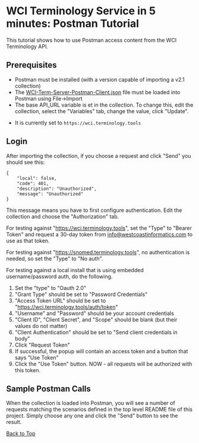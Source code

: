WCI Terminology Service in 5 minutes: Postman Tutorial
======================================================

This tutorial shows how to use Postman access content from the WCI Terminology API.

Prerequisites
-------------
* Postman must be installed (with a version capable of importing a v2.1 collection)
* The [WCI-Term-Server-Postman-Client.json](WCI-Term-Server-Postman-Client.json) file must be loaded into Postman using File->Import
* The base API_URL variable is et in the collection.  To change this, edit the collection, select the "Variables" tab, change the value, click "Update".
 - It is currently set to `https://wci.terminology.tools`

Login
-----
After importing the collection, if you choose a request and click "Send" you should see this: 

```
{
    "local": false,
    "code": 401,
    "description": "Unauthorized",
    "message": "Unauthorized"
}
```

This message means you have to first configure authentication.  Edit the collection and choose
the "Authorization" tab.

For testing against "https://wci.terminology.tools", set the "Type" to "Bearer Token"
and request a 30-day token from info@westcoastinformatics.com to use as that token.

For testing against "https://snomed.terminology.tools", no authentication is needed, so set the
"Type" to "No auth".

For testing against a local install that is using embedded username/password auth, do the following.

1. Set the "type" to "Oauth 2.0"
2. "Grant Type" should be set to "Password Credentials"
3. "Access Token URL" should be set to "https://wci.terminology.tools/auth/token"
4. "Username" and "Password" should be your account credentials
5. "Client ID", "Client Secret", and "Scope" should be blank (but their values do not matter)
6. "Client Authentication" should be set to "Send client credentials in body"
7. Click "Request Token"
8. If successful, the popup will contain an access token and a button that says "Use Token"
9. Click the "Use Token" button.  NOW - all requests will be authorized with this token.


Sample Postman Calls
-----------------
When the collection is loaded into Postman, you will see a number
of requests matching the scenarios defined in the top level README 
file of this project.  Simply choose any one and click the "Send" 
button to see the result.

[Back to Top](#wci-terminology-service-in-5-minutes-postman-tutorial)
